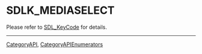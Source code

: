 # SDLK_MEDIASELECT

Please refer to [SDL_KeyCode](SDL_KeyCode) for details.

----
[CategoryAPI](CategoryAPI), [CategoryAPIEnumerators](CategoryAPIEnumerators)

